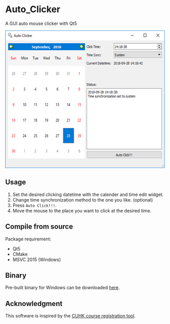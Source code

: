 # Auto_Clicker

A GUI auto mouse clicker with Qt5

<p align="center"> 
<img src="./screen_cap.png" width="566px" height="433px" title="Result"/>
</p>

## Usage
1. Set the desired clicking datetime with the calender and time edit widget.
2. Change time synchronization method to the one you like. (optional)
2. Press `Auto Click!!!`.
3. Move the mouse to the place you want to click at the desired time.

## Compile from source
Package requirement:
- Qt5
- CMake
- MSVC 2015 (Windows)

## Binary
Pre-built binary for Windows can be downloaded [here](https://github.com/jackyko1991/Auto_Clicker/releases).

## Acknowledgment
This software is inspired by the [CUHK course registration tool](https://www.facebook.com/CUHKSecrets/photos/a.383493881754733/1023149624455819/?type=1&theater).